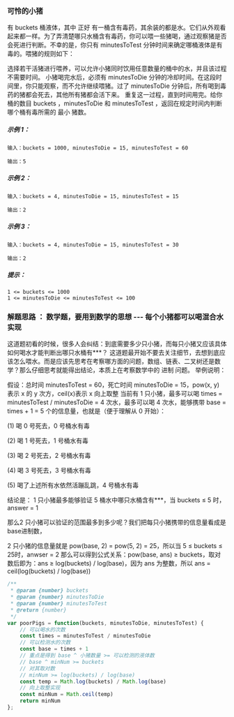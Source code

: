 ### 可怜的小猪
有 buckets 桶液体，其中 正好 有一桶含有毒药，其余装的都是水。它们从外观看起来都一样。为了弄清楚哪只水桶含有毒药，你可以喂一些猪喝，通过观察猪是否会死进行判断。不幸的是，你只有 minutesToTest 分钟时间来确定哪桶液体是有毒的。喂猪的规则如下：

选择若干活猪进行喂养，可以允许小猪同时饮用任意数量的桶中的水，并且该过程不需要时间。
小猪喝完水后，必须有 minutesToDie 分钟的冷却时间。在这段时间里，你只能观察，而不允许继续喂猪。过了 minutesToDie 分钟后，所有喝到毒药的猪都会死去，其他所有猪都会活下来。
重复这一过程，直到时间用完。给你桶的数目 buckets ，minutesToDie 和 minutesToTest ，返回在规定时间内判断哪个桶有毒所需的 最小 猪数。

##### 示例 1：

    输入：buckets = 1000, minutesToDie = 15, minutesToTest = 60

    输出：5
##### 示例 2：

    输入：buckets = 4, minutesToDie = 15, minutesToTest = 15

    输出：2
##### 示例 3：

    输入：buckets = 4, minutesToDie = 15, minutesToTest = 30

    输出：2
##### 提示：
    1 <= buckets <= 1000
    1 <= minutesToDie <= minutesToTest <= 100


### 解题思路 ： 数学题，要用到数学的思想 --- 每个小猪都可以喝混合水实现 
  这道题初看的时候，很多人会纠结：到底需要多少只小猪，而每只小猪又应该具体如何喝水才能判断出哪只水桶有***？
  这道题最开始不要去关注细节，去想到底应该怎么喂水。而是应该先思考在考察哪方面的问题，数组、链表、二叉树还是数学？那么仔细思考就能得出结论，本质上在考察数学中的 进制 问题。
  举例说明：
  
  假设：总时间 minutesToTest = 60，死亡时间 minutesToDie = 15，pow(x, y) 表示 x 的 y 次方，ceil(x)表示 x 向上取整
  当前有 1 只小猪，最多可以喝 times = minutesToTest / minutesToDie = 4 次水，最多可以喝 4 次水，能够携带 base = times + 1 = 5 个的信息量，也就是（便于理解从 0 开始）：
  
  (1) 喝 0 号死去，0 号桶水有毒
  
  (2) 喝 1 号死去，1 号桶水有毒
  
  (3) 喝 2 号死去，2 号桶水有毒
  
  (4) 喝 3 号死去，3 号桶水有毒
  
  (5) 喝了上述所有水依然活蹦乱跳，4 号桶水有毒
  
  结论是： 1 只小猪最多能够验证 5 桶水中哪只水桶含有***，当 buckets ≤ 5 时，answer = 1
  
  那么2 只小猪可以验证的范围最多到多少呢？我们把每只小猪携带的信息量看成是 base进制数，
  
  2 只小猪的信息量就是 pow(base, 2) = pow(5, 2) = 25，所以当 5 ≤ buckets ≤ 25时，anwser = 2 那么可以得到公式关系：pow(base, ans) ≥ buckets，取对数后即为：ans ≥ log(buckets) / log(base)，因为 ans 为整数，所以 ans = ceil(log(buckets) / log(base))

```js
/**
 * @param {number} buckets
 * @param {number} minutesToDie
 * @param {number} minutesToTest
 * @return {number}
 */
var poorPigs = function(buckets, minutesToDie, minutesToTest) {
    // 可以喝水的次数
    const times = minutesToTest / minutesToDie
    // 可以检测水的次数
    const base = times + 1
    // 重点是得到 base ^ 小猪数量 >= 可以检测的液体数
    // base ^ minNum >= buckets 
    // 对其取对数
    // minNum >= log(buckets) / log(base)
    const temp = Math.log(buckets) / Math.log(base)
    // 向上取整实现
    const minNum = Math.ceil(temp)
    return minNum
};
```
